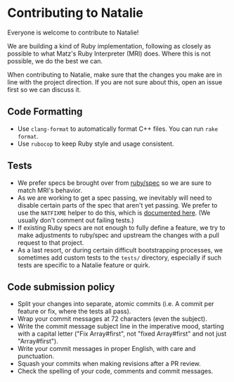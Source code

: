 # Contributing to Natalie

Everyone is welcome to contribute to Natalie!

We are building a kind of Ruby implementation, following as closely as possible to what Matz's
Ruby Interpreter (MRI) does. Where this is not possible, we do the best we can.

When contributing to Natalie, make sure that the changes you make are in line with the project
direction. If you are not sure about this, open an issue first so we can discuss it.

## Code Formatting

- Use `clang-format` to automatically format C++ files. You can run `rake format`.
- Use `rubocop` to keep Ruby style and usage consistent.

## Tests

- We prefer specs be brought over from [ruby/spec](https://github.com/ruby/spec) so we are sure
  to match MRI's behavior.
- As we are working to get a spec passing, we inevitably will need to disable certain
  parts of the spec that aren't yet passing. We prefer to use the `NATFIXME` helper to do this,
  which is [documented here](https://github.com/natalie-lang/natalie/blob/master/test/support/spec.rb#L1448).
  (We usually don't comment out failing tests.)
- If existing Ruby specs are not enough to fully define a feature, we try to make adjustments
  to ruby/spec and upstream the changes with a pull request to that project.
- As a last resort, or during certain difficult bootstrapping processes, we sometimes add
  custom tests to the `tests/` directory, especially if such tests are specific to a Natalie
  feature or quirk.

## Code submission policy

- Split your changes into separate, atomic commits (i.e. A commit per feature or fix, where the
  tests all pass).
- Wrap your commit messages at 72 characters (even the subject).
- Write the commit message subject line in the imperative mood, starting with a capital letter
  ("Fix Array#first", not "fixed Array#first" and not just "Array#first").
- Write your commit messages in proper English, with care and punctuation.
- Squash your commits when making revisions after a PR review.
- Check the spelling of your code, comments and commit messages.
